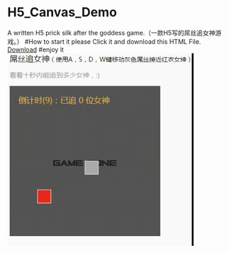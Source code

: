 # H5_Canvas_Demo
A written H5 prick silk after the goddess game.（一款H5写的屌丝追女神游戏。）
#How to start it
please Click it and download this HTML File.  
[Download](https://github.com/samwangzhibo/H5_Canvas_Demo/blob/master/H5_Canvas_Demo.html)
#enjoy it
![haha](https://github.com/samwangzhibo/H5_Canvas_Demo/blob/master/screenshots/Video_2015-08-24_115452.gif)
